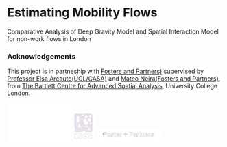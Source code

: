 # Estimating Mobility Flows
Comparative Analysis of Deep Gravity Model and Spatial Interaction Model for non-work flows in London


### Acknowledgements
This project is in partneship with [Fosters and Partners)](https://www.fosterandpartners.com/) supervised by [Professor Elsa Arcaute(UCL/CASA)](https://www.ucl.ac.uk/bartlett/casa/dr-elsa-arcaute) and [Mateo Neira(Fosters and Partners)](https://mateoneira.com/), from [The Bartlett Centre for Advanced Spatial Analysis](https://www.ucl.ac.uk/bartlett/casa/programmes), University College London.

 <img src="readme_images/ucl logo white.png" width="150" > <img src="readme_images/casalogo1_4-removebg-preview.png" width="50" >  <img src="readme_images/fosters.png" width="150" > 
